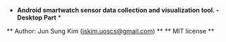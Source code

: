 * __Android smartwatch sensor data collection and visualization tool. - Desktop Part__ *

** Author: Jun Sung Kim (jskim.uoscs@gmail.com) **
** MIT license **
